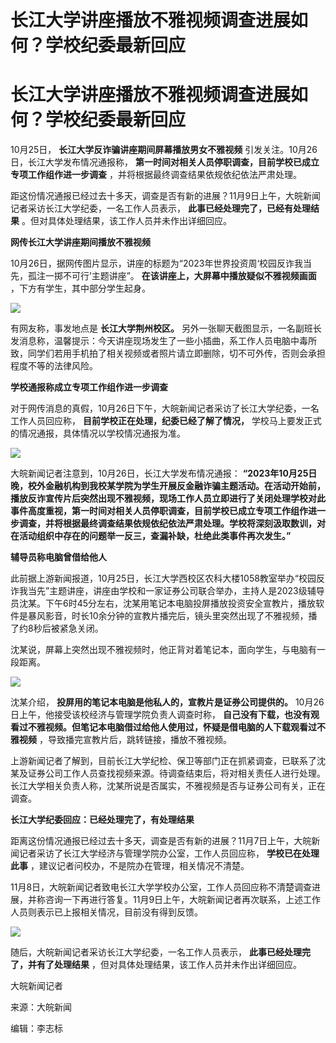 # 长江大学讲座播放不雅视频调查进展如何？学校纪委最新回应

# 长江大学讲座播放不雅视频调查进展如何？学校纪委最新回应

10月25日， **长江大学反诈骗讲座期间屏幕播放男女不雅视频** 引发关注。10月26日，长江大学发布情况通报称，
**第一时间对相关人员停职调查，目前学校已成立专项工作组作进一步调查** ，并将根据最终调查结果依规依纪依法严肃处理。

距这份情况通报已经过去十多天，调查是否有新的进展？11月9日上午，大皖新闻记者采访长江大学纪委，一名工作人员表示， **此事已经处理完了，已经有处理结果**
。但对具体处理结果，该工作人员并未作出详细回应。

**网传长江大学讲座期间播放不雅视频**

10月26日，据网传图片显示，讲座的标题为“2023年世界投资周‘校园反诈我当先，孤注一掷不可行’主题讲座”。
**在该讲座上，大屏幕中播放疑似不雅视频画面** ，下方有学生，其中部分学生起身。

![](https://inews.gtimg.com/om_bt/O_9ekK_eXVFy8tu7aSd8Vk2RqsV9MseHns380zLX70S_QAA/1000)

有网友称，事发地点是 **长江大学荆州校区。**
另外一张聊天截图显示，一名副班长发消息称，温馨提示：今天讲座现场发生了一些小插曲，系工作人员电脑中毒所致，同学们若用手机拍了相关视频或者照片请立即删除，切不可外传，否则会承担程度不等的法律风险。

**学校通报称成立专项工作组作进一步调查**

对于网传消息的真假，10月26日下午，大皖新闻记者采访了长江大学纪委，一名工作人员回应称， **目前学校正在处理，纪委已经了解了情况，**
学校马上要发正式的情况通报，具体情况以学校情况通报为准。

![](https://inews.gtimg.com/om_bt/OtAf88_pjDI3Ic8_MQAkz3E-ANaBh7E3FDCkT1JFLxFBoAA/1000)

大皖新闻记者注意到，10月26日，长江大学发布情况通报：
**“2023年10月25日晚，校外金融机构到我校某学院为学生开展反金融诈骗主题活动。在活动开始前，播放反诈宣传片后突然出现不雅视频，现场工作人员立即进行了关闭处理学校对此事件高度重视，第一时间对相关人员停职调查，目前学校已成立专项工作组作进一步调查，并将根据最终调查结果依规依纪依法严肃处理。学校将深刻汲取数训，对在活动组织中存在的问题举一反三，查漏补缺，杜绝此类事件再次发生。”**

**辅导员称电脑曾借给他人**

此前据上游新闻报道，10月25日，长江大学西校区农科大楼1058教室举办“校园反诈我当先”主题讲座，讲座由学校和一家证券公司联合举办，主持人是2023级辅导员沈某。下午6时45分左右，沈某用笔记本电脑投屏播放投资安全宣教片，播放软件是暴风影音，时长10余分钟的宣教片播完后，镜头里突然出现了不雅视频，播了约8秒后被紧急关闭。

沈某说，屏幕上突然出现不雅视频时，他正背对着笔记本，面向学生，与电脑有一段距离。

![](https://inews.gtimg.com/om_bt/Owemw4qPdaTGM24JyLBm9oKGLoZ9u29NqtIGbsUuTTuRgAA/1000)

沈某介绍， **投屏用的笔记本电脑是他私人的，宣教片是证券公司提供的。** 10月26日上午，他接受该校经济与管理学院负责人调查时称，
**自己没有下载，也没有观看过不雅视频。但笔记本电脑借过给他人使用过，怀疑是借电脑的人下载观看过不雅视频** ，导致播完宣教片后，跳转链接，播放不雅视频。

上游新闻记者了解到，目前长江大学纪检、保卫等部门正在抓紧调查，已联系了沈某及证券公司工作人员查找视频来源。待调查结束后，将对相关责任人进行处理。长江大学相关负责人称，沈某所说是否属实，不雅视频是否与证券公司有关，正在调查。

**长江大学纪委回应：已经处理完了，有处理结果**

距离这份情况通报已经过去十多天，调查是否有新的进展？11月7日上午，大皖新闻记者采访了长江大学经济与管理学院办公室，工作人员回应称，
**学校已在处理此事** ，建议记者问校办，不是院办在管理，相关情况不清楚。

11月8日，大皖新闻记者致电长江大学学校办公室，工作人员回应称不清楚调查进展，并称咨询一下再进行答复。11月9日上午，大皖新闻记者再次联系，上述工作人员则表示已上报相关情况，目前没有得到反馈。

![](https://inews.gtimg.com/om_bt/OyCNzU4C2GmhiAk2jDQGCEAVRm7LQbcvJI_C7iUOgmjmwAA/1000)

随后，大皖新闻记者采访长江大学纪委，一名工作人员表示， **此事已经处理完了，并有了处理结果** ，但对具体处理结果，该工作人员并未作出详细回应。

大皖新闻记者

来源：大皖新闻

编辑：李志标

